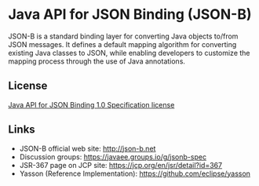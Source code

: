 # Java API for JSON Binding (JSON-B)

JSON-B is a standard binding layer for converting Java objects to/from JSON messages. It defines a default mapping algorithm for converting existing Java classes to JSON, while enabling developers to customize the mapping process through the use of Java annotations.

## License

[Java API for JSON Binding 1.0 Specification license](https://jcp.org/aboutJava/communityprocess/licenses/jsr367/SpecLicense-JSR_367_JSON_B-1.0-8.18.14.pdf)

## Links
- JSON-B official web site: http://json-b.net
- Discussion groups: https://javaee.groups.io/g/jsonb-spec
- JSR-367 page on JCP site: https://jcp.org/en/jsr/detail?id=367
- Yasson (Reference Implementation): https://github.com/eclipse/yasson
